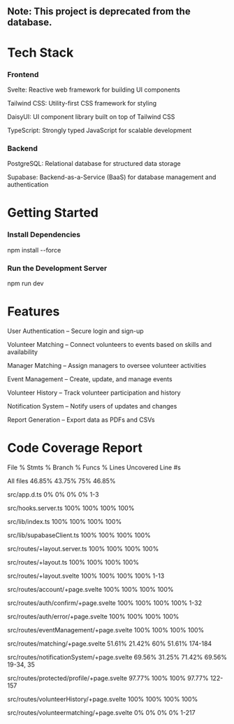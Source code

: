 ## Note: This project is deprecated from the database.

# Tech Stack

### Frontend

Svelte: Reactive web framework for building UI components

Tailwind CSS: Utility-first CSS framework for styling

DaisyUI: UI component library built on top of Tailwind CSS

TypeScript: Strongly typed JavaScript for scalable development

### Backend

PostgreSQL: Relational database for structured data storage

Supabase: Backend-as-a-Service (BaaS) for database management and authentication

# Getting Started

### Install Dependencies

npm install --force

### Run the Development Server

npm run dev

# Features

User Authentication – Secure login and sign-up

Volunteer Matching – Connect volunteers to events based on skills and availability

Manager Matching – Assign managers to oversee volunteer activities

Event Management – Create, update, and manage events

Volunteer History – Track volunteer participation and history

Notification System – Notify users of updates and changes

Report Generation – Export data as PDFs and CSVs

# Code Coverage Report

File	% Stmts	% Branch	% Funcs	% Lines	Uncovered Line #s

All files	46.85%	43.75%	75%	46.85%	

src/app.d.ts	0%	0%	0%	0%	1-3

src/hooks.server.ts	100%	100%	100%	100%	

src/lib/index.ts	100%	100%	100%	100%	

src/lib/supabaseClient.ts	100%	100%	100%	100%	

src/routes/+layout.server.ts	100%	100%	100%	100%	

src/routes/+layout.ts	100%	100%	100%	100%	

src/routes/+layout.svelte	100%	100%	100%	100%	1-13

src/routes/account/+page.svelte	100%	100%	100%	100%	

src/routes/auth/confirm/+page.svelte	100%	100%	100%	100%	1-32

src/routes/auth/error/+page.svelte	100%	100%	100%	100%	

src/routes/eventManagement/+page.svelte	100%	100%	100%	100%	

src/routes/matching/+page.svelte	51.61%	21.42%	60%	51.61%	174-184

src/routes/notificationSystem/+page.svelte	69.56%	31.25%	71.42%	69.56%	19-34, 35

src/routes/protected/profile/+page.svelte	97.77%	100%	100%	97.77%	122-157

src/routes/volunteerHistory/+page.svelte	100%	100%	100%	100%	

src/routes/volunteermatching/+page.svelte	0%	0%	0%	0%	1-217
